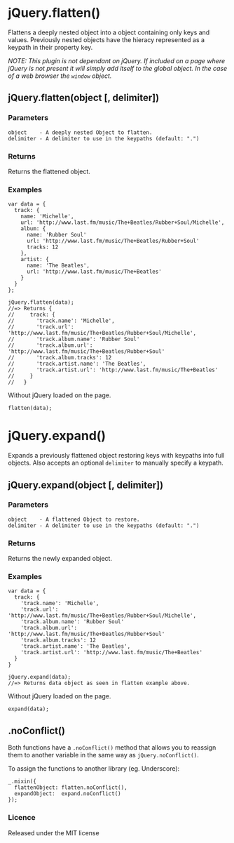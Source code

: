 jQuery.flatten()
================

Flattens a deeply nested object into a object containing only keys and
values. Previously nested objects have the hieracy represented as
a keypath in their property key.

_NOTE: This plugin is not dependant on jQuery. If included on a page where
jQuery is not present it will simply add itself to the global object. In
the case of a web browser the `window` object._

jQuery.flatten(object [, delimiter])
------------------------------------

### Parameters

    object    - A deeply nested Object to flatten.
    delimiter - A delimiter to use in the keypaths (default: ".")

### Returns

Returns the flattened object.

### Examples

    var data = {
      track: {
        name: 'Michelle',
        url: 'http://www.last.fm/music/The+Beatles/Rubber+Soul/Michelle',
        album: {
          name: 'Rubber Soul'
          url: 'http://www.last.fm/music/The+Beatles/Rubber+Soul'
          tracks: 12
        },
        artist: {
          name: 'The Beatles',
          url: 'http://www.last.fm/music/The+Beatles'
        }
      }
    };

    jQuery.flatten(data);
    //=> Returns {
    //     track: {
    //       'track.name': 'Michelle',
    //       'track.url': 'http://www.last.fm/music/The+Beatles/Rubber+Soul/Michelle',
    //       'track.album.name': 'Rubber Soul'
    //       'track.album.url': 'http://www.last.fm/music/The+Beatles/Rubber+Soul'
    //       'track.album.tracks': 12
    //       'track.artist.name': 'The Beatles',
    //       'track.artist.url': 'http://www.last.fm/music/The+Beatles'
    //     }
    //   }

Without jQuery loaded on the page.

    flatten(data);

jQuery.expand()
================

Expands a previously flattened object restoring keys with keypaths
into full objects. Also accepts an optional `delimiter` to manually
specify a keypath.

jQuery.expand(object [, delimiter])
------------------------------------

### Parameters

    object    - A flattened Object to restore.
    delimiter - A delimiter to use in the keypaths (default: ".")

### Returns

Returns the newly expanded object.

### Examples

    var data = {
      track: {
        'track.name': 'Michelle',
        'track.url': 'http://www.last.fm/music/The+Beatles/Rubber+Soul/Michelle',
        'track.album.name': 'Rubber Soul'
        'track.album.url': 'http://www.last.fm/music/The+Beatles/Rubber+Soul'
        'track.album.tracks': 12
        'track.artist.name': 'The Beatles',
        'track.artist.url': 'http://www.last.fm/music/The+Beatles'
      }
    }

    jQuery.expand(data);
    //=> Returns data object as seen in flatten example above.

Without jQuery loaded on the page.

    expand(data);

.noConflict()
-------------

Both functions have a `.noConflict()` method that allows you to reassign
them to another variable in the same way as `jQuery.noConflict()`.

To assign the functions to another library (eg. Underscore):

    _.mixin({
      flattenObject: flatten.noConflict(),
      expandObject:  expand.noConflict()
    });

### Licence

Released under the MIT license

